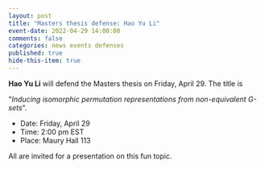```yaml
---
layout: post
title: "Masters thesis defense: Hao Yu Li"
event-date: 2022-04-29 14:00:00
comments: false
categories: news events defenses
published: true
hide-this-item: true
---
```


**Hao Yu Li** will defend the Masters thesis on Friday, April 29.
The title is

"_Inducing isomorphic permutation representations from non-equivalent G-sets_".

- Date: Friday, April 29
- Time: 2:00 pm EST
- Place: Maury Hall 113

All are invited for a presentation on this fun topic.
